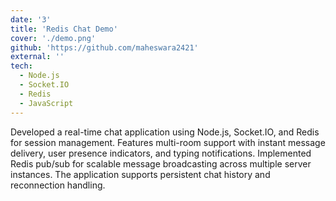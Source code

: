 ```yaml
---
date: '3'
title: 'Redis Chat Demo'
cover: './demo.png'
github: 'https://github.com/maheswara2421'
external: ''
tech:
  - Node.js
  - Socket.IO
  - Redis
  - JavaScript
---
```


Developed a real-time chat application using Node.js, Socket.IO, and Redis for session management. Features multi-room support with instant message delivery, user presence indicators, and typing notifications. Implemented Redis pub/sub for scalable message broadcasting across multiple server instances. The application supports persistent chat history and reconnection handling.